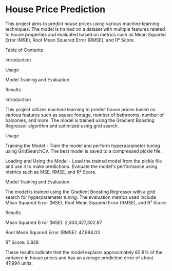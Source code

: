 # House Price Prediction

This project aims to predict house prices using various machine learning techniques. The model is trained on a dataset with multiple features related to house properties and evaluated based on metrics such as Mean Squared Error (MSE), Root Mean Squared Error (RMSE), and R² Score.

Table of Contents

Introduction

Usage

Model Training and Evaluation

Results

Introduction

This project utilizes machine learning to predict house prices based on various features such as square footage, number of bathrooms, number of balconies, and more. The model is trained using the Gradient Boosting Regressor algorithm and optimized using grid search.

Usage

Training the Model - 
Train the model and perform hyperparameter tuning using GridSearchCV. The best model is saved to a compressed pickle file.

Loading and Using the Model - 
Load the trained model from the pickle file and use it to make predictions. Evaluate the model's performance using metrics such as MSE, RMSE, and R² Score.

Model Training and Evaluation

The model is trained using the Gradient Boosting Regressor with a grid search for hyperparameter tuning. The evaluation metrics used include Mean Squared Error (MSE), Root Mean Squared Error (RMSE), and R² Score.

Results

Mean Squared Error (MSE): 2,303,427,302.97

Root Mean Squared Error (RMSE): 47,994.03

R² Score: 0.828

These results indicate that the model explains approximately 82.8% of the variance in house prices and has an average prediction error of about 47,994 units.
